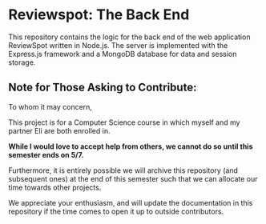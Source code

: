 # Reviewspot: The Back End

This repository contains the logic for the back end of the web application ReviewSpot written in Node.js. The server is implemented with the Express.js framework and a MongoDB database for data and session
storage.

## **Note for Those Asking to Contribute:**

To whom it may concern,

This project is for a Computer Science course in which myself and my partner Eli are both enrolled in.

**While I would love to accept help from others, we cannot do so until this semester ends on 5/7.**

Furthermore, it is entirely possible we will archive this repository (and subsequent ones) at the end of this semester such that we can allocate our time towards other projects.

We appreciate your enthusiasm, and will update the documentation in this repository if the time comes to open it up to outside contributors.
